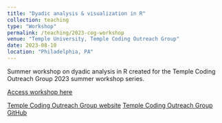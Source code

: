 ```yaml
---
title: "Dyadic analysis & visualization in R"
collection: teaching
type: "Workshop"
permalink: /teaching/2023-cog-workshop
venue: "Temple University, Temple Coding Outreach Group"
date: 2023-08-10
location: "Philadelphia, PA"
---
```

Summer workshop on dyadic analysis in R created for the Temple Coding Outreach Group 2023 summer workshop series.

[Access workshop here](https://github.com/TU-Coding-Outreach-Group/cog_summer_workshops_2023/tree/master/dyadic_analysis)

[Temple Coding Outreach Group website](https://tu-coding-outreach-group.github.io)
[Temple Coding Outreach Group GitHub](https://github.com/TU-Coding-Outreach-Group)

